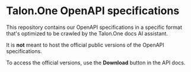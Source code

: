 # Talon.One OpenAPI specifications

This repository contains our OpenAPI specifications in a specific format that's optimized to be crawled by the Talon.One docs AI assistant.

It is **not** meant to host the official public versions of the OpenAPI specifications.

To access the official versions, use the **Download** button in the API docs.
